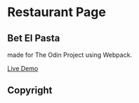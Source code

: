 # Restaurant Page

## Bet El Pasta

made for The Odin Project using Webpack.

[Live Demo](https://muudar.github.io/restaurant-page/)

## Copyright

